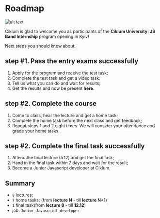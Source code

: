 # Roadmap

![alt text](../assets/images/js-band-cover.png)

Ciklum is glad to welcome you as participants of the **Ciklum University: JS Band Internship** program opening in Kyiv!

Next steps you should know about:

## step #1. Pass the entry exams successfully

1. Apply for the program and receive the test task;
2. Complete the test task and get a video task;
3. Tell us what you can do and wait for results;
4. Get the results and now be present **here**.


## step #2. Complete the course

1. Come to class, hear the lecture and get a home task;
2. Complete the home task before the next class and get feedback;
3. Repeat steps 1 and 2 eight times. We will consider your attendance and grade your home tasks.

## step #2. Complete the final task successfully

1. Attend the final lecture (5.12) and get the final task;
2. Hand in the final task within 7 days and wait for the result;
3. Become a Junior Javascript developer at Ciklum.

## Summary

- `8` lectures;
- `7` home tasks; (from **lecture N** - till **lecture N+1**)
- `1` final task(from **lecture 8** - till **12.12**)
- job: `Junior Javascript developer`

